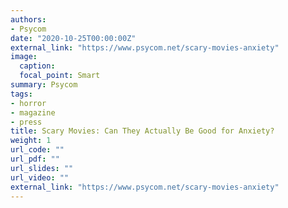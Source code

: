 ```yaml
---
authors:
- Psycom
date: "2020-10-25T00:00:00Z"
external_link: "https://www.psycom.net/scary-movies-anxiety"
image:
  caption:
  focal_point: Smart
summary: Psycom
tags:
- horror
- magazine
- press
title: Scary Movies: Can They Actually Be Good for Anxiety?
weight: 1
url_code: ""
url_pdf: ""
url_slides: ""
url_video: ""
external_link: "https://www.psycom.net/scary-movies-anxiety"
---
```

